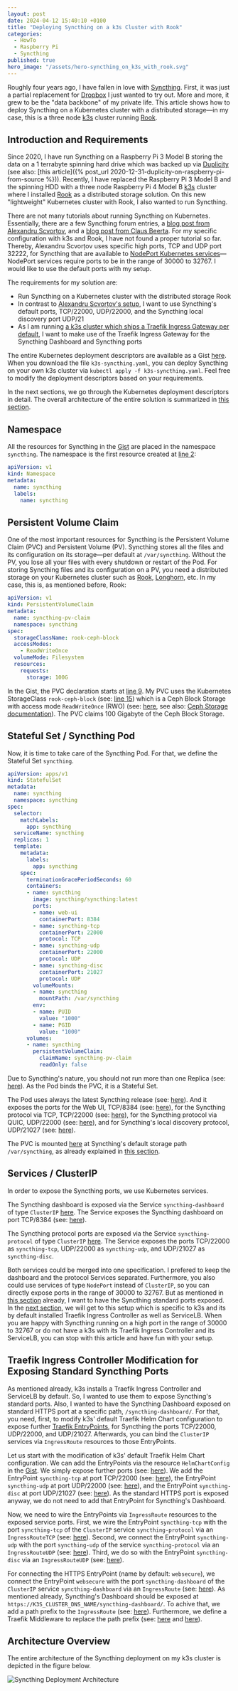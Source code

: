 ```yaml
---
layout: post
date: 2024-04-12 15:40:10 +0100
title: "Deploying Syncthing on a k3s Cluster with Rook"
categories:
  - HowTo
  - Raspberry Pi
  - Syncthing
published: true
hero_image: "/assets/hero-syncthing_on_k3s_with_rook.svg"
---
```

Roughly four years ago, I have fallen in love with [Syncthing](https://syncthing.net).
First, it was just a partial replacement for [Dropbox](https://www.dropbox.com) I just wanted to try out.
More and more, it grew to be the "data backbone" of my private life.
This article shows how to deploy Syncthing on a Kubernetes cluster with a distributed storage—in my case, this is a three node [k3s](https://k3s.io) cluster running [Rook](https://rook.io).

## Introduction and Requirements

Since 2020, I have run Syncthing on a Raspberry Pi 3 Model B storing the data on a 1 terrabyte spinning hard drive which was backed up via [Duplicity](https://duplicity.gitlab.io) (see also: [this article]({% post_url 2020-12-31-duplicity-on-raspberry-pi-from-source %})).
Recently, I have replaced the Raspberry Pi 3 Model B and the spinning HDD with a three node Raspberry Pi 4 Model B [k3s](https://k3s.io) cluster where I installed [Rook](https://rook.io) as a distributed storage solution.
On this new "lightweight" Kubernetes cluster with Rook, I also wanted to run Syncthing.

There are not many tutorials about running Syncthing on Kubernetes.
Essentially, there are a few Syncthing forum entries, a [blog post from Alexandru Scvorțov](https://scvalex.net/posts/53/), and a [blog post from Claus Beerta](https://claus.beerta.net/articles/syncthing-hugo-kubernetes-put-to-work/).
For my specific configuration with k3s and Rook, I have not found a proper tutorial so far.
Thereby, Alexandru Scvorțov uses specific high ports, TCP and UDP port 32222, for Syncthing that are available to [NodePort Kubernetes services](https://kubernetes.io/docs/concepts/services-networking/service/#type-nodeport)—NodePort services require ports to be in the range of 30000 to 32767.
I would like to use the default ports with my setup.

The requirements for my solution are:
 * Run Syncthing on a Kubernetes cluster with the distributed storage Rook
 * In contrast to [Alexandru Scvorțov's setup](https://scvalex.net/posts/53/), I want to use Syncthing's default ports, TCP/22000, UDP/22000, and the Syncthing local discovery port UDP/21
 * As I am running [a k3s cluster which ships a Traefik Ingress Gateway per default](https://docs.k3s.io/networking/networking-services#traefik-ingress-controller), I want to make use of the Traefik Ingress Gateway for the Syncthing Dashboard and Syncthing ports

The entire Kubernetes deployment descriptors are available as a Gist [here](https://gist.github.com/steffenmueller4/e8ddf4eab6d8910875a47df5d1dbff5d).
When you download the file `k3s-syncthing.yaml`, you can deploy Syncthing on your own k3s cluster via `kubectl apply -f k3s-syncthing.yaml`.
Feel free to modify the deployment descriptors based on your requirements.

In the next sections, we go through the Kubernetes deployment descriptors in detail.
The overall architecture of the entire solution is summarized in [this section](#architecture-overview).

## Namespace

All the resources for Syncthing in the [Gist](https://gist.github.com/steffenmueller4/e8ddf4eab6d8910875a47df5d1dbff5d) are placed in the namespace `syncthing`.
The namespace is the first resource created at [line 2](https://gist.github.com/steffenmueller4/e8ddf4eab6d8910875a47df5d1dbff5d#file-k3s-syncthing-yaml-L2):
```yaml
apiVersion: v1
kind: Namespace
metadata:
  name: syncthing
  labels:
    name: syncthing
```

## Persistent Volume Claim

One of the most important resources for Syncthing is the Persistent Volume Claim (PVC) and Persistent Volume (PV).
Syncthing stores all the files and its configuration on its storage—per default at `/var/syncthing`.
Without the PV, you lose all your files with every shutdown or restart of the Pod.
For storing Syncthing files and its configuration on a PV, you need a distributed storage on your Kubernetes cluster such as [Rook](https://rook.io/), [Longhorn](https://longhorn.io/), etc.
In my case, this is, as mentioned before, Rook:
```yaml
apiVersion: v1
kind: PersistentVolumeClaim
metadata:
  name: syncthing-pv-claim
  namespace: syncthing
spec:
  storageClassName: rook-ceph-block
  accessModes:
    - ReadWriteOnce
  volumeMode: Filesystem
  resources:
    requests:
      storage: 100G
```

In the Gist, the PVC declaration starts at [line 9](https://gist.github.com/steffenmueller4/e8ddf4eab6d8910875a47df5d1dbff5d#file-k3s-syncthing-yaml-L9).
My PVC uses the Kubernetes StorageClass `rook-ceph-block` (see: [line 15](https://gist.github.com/steffenmueller4/e8ddf4eab6d8910875a47df5d1dbff5d#file-k3s-syncthing-yaml-L15)) which is a Ceph Block Storage with access mode `ReadWriteOnce` (RWO) (see: [here](https://gist.github.com/steffenmueller4/e8ddf4eab6d8910875a47df5d1dbff5d#file-k3s-syncthing-yaml-L17), see also: [Ceph Storage documentation](https://rook.io/docs/rook/latest-release/Getting-Started/quickstart/#storage)).
The PVC claims 100 Gigabyte of the Ceph Block Storage.

## Stateful Set / Syncthing Pod

Now, it is time to take care of the Syncthing Pod.
For that, we define the Stateful Set `syncthing`.
```yaml
apiVersion: apps/v1
kind: StatefulSet
metadata:
  name: syncthing
  namespace: syncthing
spec:
  selector:
    matchLabels:
      app: syncthing
  serviceName: syncthing
  replicas: 1
  template:
    metadata:
      labels:
        app: syncthing
    spec:
      terminationGracePeriodSeconds: 60
      containers:
      - name: syncthing
        image: syncthing/syncthing:latest
        ports:
        - name: web-ui
          containerPort: 8384
        - name: syncthing-tcp
          containerPort: 22000
          protocol: TCP
        - name: syncthing-udp
          containerPort: 22000
          protocol: UDP
        - name: syncthing-disc
          containerPort: 21027
          protocol: UDP
        volumeMounts:
        - name: syncthing
          mountPath: /var/syncthing
        env:
        - name: PUID
          value: "1000"
        - name: PGID
          value: "1000"
      volumes:
      - name: syncthing
        persistentVolumeClaim:
          claimName: syncthing-pv-claim
          readOnly: false
```

Due to Syncthing's nature, you should not run more than one Replica (see: [here](https://gist.github.com/steffenmueller4/e8ddf4eab6d8910875a47df5d1dbff5d#file-k3s-syncthing-yaml-L33)).
As the Pod binds the PVC, it is a Stateful Set.

The Pod uses always the latest Syncthing release (see: [here](https://gist.github.com/steffenmueller4/e8ddf4eab6d8910875a47df5d1dbff5d#file-k3s-syncthing-yaml-L42)).
And it exposes the ports for the Web UI, TCP/8384 (see: [here](https://gist.github.com/steffenmueller4/e8ddf4eab6d8910875a47df5d1dbff5d#file-k3s-syncthing-yaml-L44)), for the Syncthing protocol via TCP, TCP/22000 (see: [here](https://gist.github.com/steffenmueller4/e8ddf4eab6d8910875a47df5d1dbff5d#file-k3s-syncthing-yaml-L46)), for the Syncthing protocol via QUIC, UDP/22000 (see: [here](https://gist.github.com/steffenmueller4/e8ddf4eab6d8910875a47df5d1dbff5d#file-k3s-syncthing-yaml-L49)), and for Syncthing's local discovery protocol, UDP/21027 (see: [here](https://gist.github.com/steffenmueller4/e8ddf4eab6d8910875a47df5d1dbff5d#file-k3s-syncthing-yaml-L52)).

The PVC is mounted [here](https://gist.github.com/steffenmueller4/e8ddf4eab6d8910875a47df5d1dbff5d#file-k3s-syncthing-yaml-L55) at Syncthing's default storage path `/var/syncthing`, as already explained in [this section](#persistent-volume-claim).

## Services / ClusterIP

In order to expose the Syncthing ports, we use Kubernetes services.

The Syncthing dashboard is exposed via the Service `syncthing-dashboard` of type `ClusterIP` [here](https://gist.github.com/steffenmueller4/e8ddf4eab6d8910875a47df5d1dbff5d#file-k3s-syncthing-yaml-L69).
The Service exposes the Syncthing dashboard on port TCP/8384 (see: [here](https://gist.github.com/steffenmueller4/e8ddf4eab6d8910875a47df5d1dbff5d#file-k3s-syncthing-yaml-L80)).

The Syncthing protocol ports are exposed via the Service `syncthing-protocol` of type `ClusterIP` [here](https://gist.github.com/steffenmueller4/e8ddf4eab6d8910875a47df5d1dbff5d#file-k3s-syncthing-yaml-L84).
The Service exposes the ports TCP/22000 as `syncthing-tcp`, UDP/22000 as `syncthing-udp`, and UDP/21027 as `syncthing-disc`.

Both services could be merged into one specification.
I prefered to keep the dashboard and the protocol Services separated.
Furthermore, you also could use services of type `NodePort` instead of `ClusterIP`, so you can directly expose ports in the range of 30000 to 32767.
But as mentioned in [this section](#introduction-and-requirements) already, I want to have the Syncthing standard ports exposed.
In the [next section](#traefik-ingress-controller-modification-for-exposing-standard-syncthing-ports), we will get to this setup which is specific to k3s and its by default installed Traefik Ingress Controller as well as ServiceLB.
When you are happy with Syncthing running on a high port in the range of 30000 to 32767 or do not have a k3s with its Traefik Ingress Controller and its ServiceLB, you can stop with this article and have fun with your setup.

## Traefik Ingress Controller Modification for Exposing Standard Syncthing Ports

As mentioned already, k3s installs a Traefik Ingress Controller and ServiceLB by default.
So, I wanted to use them to expose Syncthing's standard ports.
Also, I wanted to have the Syncthing Dashboard exposed on standard HTTPS port at a specific path, `/syncthing-dashboard/`.
For that, you need, first, to modify k3s' default Traefik Helm Chart configuration to expose further [Traefik EntryPoints](https://doc.traefik.io/traefik/routing/entrypoints/), for Syncthing the ports TCP/22000, UDP/22000, and UDP/21027.
Afterwards, you can bind the `ClusterIP` services via `IngressRoute` resources to those EntryPoints.

Let us start with the modification of k3s' default Traefik Helm Chart configuration.
We can add the EntryPoints via the resource `HelmChartConfig` in the [Gist](https://gist.github.com/steffenmueller4/e8ddf4eab6d8910875a47df5d1dbff5d#file-k3s-syncthing-yaml-L109).
We simply expose further ports (see: [here](https://gist.github.com/steffenmueller4/e8ddf4eab6d8910875a47df5d1dbff5d#file-k3s-syncthing-yaml-L115)).
We add the EntryPoint `syncthing-tcp` at port TCP/22000 (see: [here](https://gist.github.com/steffenmueller4/e8ddf4eab6d8910875a47df5d1dbff5d#file-k3s-syncthing-yaml-L119)), the EntryPoint `syncthing-udp` at port UDP/22000 (see: [here](https://gist.github.com/steffenmueller4/e8ddf4eab6d8910875a47df5d1dbff5d#file-k3s-syncthing-yaml-L124)), and the EntryPoint `syncthing-disc` at port UDP/21027 (see: [here](https://gist.github.com/steffenmueller4/e8ddf4eab6d8910875a47df5d1dbff5d#file-k3s-syncthing-yaml-L129)).
As the standard HTTPS port is exposed anyway, we do not need to add that EntryPoint for Syncthing's Dashboard.

Now, we need to wire the EntryPoints via `IngressRoute` resources to the exposed service ports.
First, we wire the EntryPoint `syncthing-tcp` with the port `syncthing-tcp` of the `ClusterIP` service `syncthing-protocol` via an `IngressRouteTCP` (see: [here](https://gist.github.com/steffenmueller4/e8ddf4eab6d8910875a47df5d1dbff5d#file-k3s-syncthing-yaml-L135)).
Second, we connect the EntryPoint `syncthing-udp` with the port `syncthing-udp` of the service `syncthing-protocol` via an `IngressRouteUDP` (see: [here](https://gist.github.com/steffenmueller4/e8ddf4eab6d8910875a47df5d1dbff5d#file-k3s-syncthing-yaml-L151)).
Third, we do so with the EntryPoint `syncthing-disc` via an `IngressRouteUDP` (see: [here](https://gist.github.com/steffenmueller4/e8ddf4eab6d8910875a47df5d1dbff5d#file-k3s-syncthing-yaml-L166)).

For connecting the HTTPS EntryPoint (name by default: `websecure`), we connect the EntryPoint `websecure` with the port `syncthing-dashboard` of the `ClusterIP` service `syncthing-dashboard` via an `IngressRoute` (see: [here](https://gist.github.com/steffenmueller4/e8ddf4eab6d8910875a47df5d1dbff5d#file-k3s-syncthing-yaml-L181)).
As mentioned already, Syncthing's Dashboard should be exposed at `https://K3S_CLUSTER_DNS_NAME/syncthing-dashboard/`.
To achive that, we add a path prefix to the `IngressRoute` (see: [here](https://gist.github.com/steffenmueller4/e8ddf4eab6d8910875a47df5d1dbff5d#file-k3s-syncthing-yaml-L194)).
Furthermore, we define a Traefik Middleware to replace the path prefix (see: [here](https://gist.github.com/steffenmueller4/e8ddf4eab6d8910875a47df5d1dbff5d#file-k3s-syncthing-yaml-L200) and [here](https://gist.github.com/steffenmueller4/e8ddf4eab6d8910875a47df5d1dbff5d#file-k3s-syncthing-yaml-L204)).

## Architecture Overview

The entire architecture of the Syncthing deployment on my k3s cluster is depicted in the figure below.

![Syncthing Deployment Architecture](/assets/syncthing-deployment-architecture.svg)
